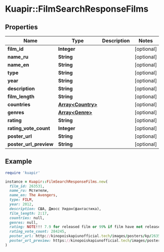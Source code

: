 # Kuapir::FilmSearchResponseFilms

## Properties

| Name | Type | Description | Notes |
| ---- | ---- | ----------- | ----- |
| **film_id** | **Integer** |  | [optional] |
| **name_ru** | **String** |  | [optional] |
| **name_en** | **String** |  | [optional] |
| **type** | **String** |  | [optional] |
| **year** | **String** |  | [optional] |
| **description** | **String** |  | [optional] |
| **film_length** | **String** |  | [optional] |
| **countries** | [**Array&lt;Country&gt;**](Country.md) |  | [optional] |
| **genres** | [**Array&lt;Genre&gt;**](Genre.md) |  | [optional] |
| **rating** | **String** |  | [optional] |
| **rating_vote_count** | **Integer** |  | [optional] |
| **poster_url** | **String** |  | [optional] |
| **poster_url_preview** | **String** |  | [optional] |

## Example

```ruby
require 'kuapir'

instance = Kuapir::FilmSearchResponseFilms.new(
  film_id: 263531,
  name_ru: Мстители,
  name_en: The Avengers,
  type: FILM,
  year: 2012,
  description: США, Джосс Уидон(фантастика),
  film_length: 2:17,
  countries: null,
  genres: null,
  rating: NOTE!!! 7.9 for released film or 99% if film have not released yet,
  rating_vote_count: 284245,
  poster_url: http://kinopoiskapiunofficial.tech/images/posters/kp/263531.jpg,
  poster_url_preview: https://kinopoiskapiunofficial.tech/images/posters/kp_small/301.jpg
)
```


